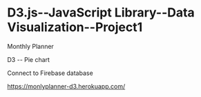 # D3.js--JavaScript Library--Data Visualization--Project1
Monthly Planner

D3 -- Pie chart

Connect to Firebase database

https://monlyplanner-d3.herokuapp.com/
